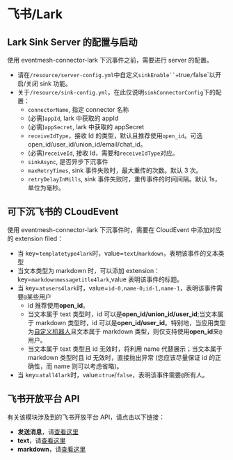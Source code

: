 # 飞书/Lark

## Lark Sink Server 的配置与启动

使用 eventmesh-connector-lark 下沉事件之前，需要进行 server 的配置。
- 请在`/resource/server-config.yml`中自定义`sinkEnable``=`true`/`false`以开启/关闭 sink 功能。
- 关于`/resource/sink-config.yml`，在此仅说明`sinkConnectorConfig`下的配置：
    - `connectorName`, 指定 connector 名称
    - (必需)`appId`, lark 中获取的 appId
    - (必需)`appSecret`, lark 中获取的 appSecret
    - `receiveIdType`，接收 Id 的类型，默认且推荐使用`open_id`。可选 open_id/user_id/union_id/email/chat_id。
    - (必需)`receiveId`, 接收 Id，需要和`receiveIdType`对应。
    - `sinkAsync`, 是否异步下沉事件
    - `maxRetryTimes`, sink 事件失败时，最大重传的次数。默认 3 次。
    - `retryDelayInMills`, sink 事件失败时，重传事件的时间间隔。默认 1s，单位为毫秒。


## 可下沉飞书的 CLoudEvent

使用 eventmesh-connector-lark 下沉事件时，需要在 CloudEvent 中添加对应的 extension filed：
- 当 key=`templatetype4lark`时，value=`text`/`markdown`，表明该事件的文本类型
- 当文本类型为 markdown 时，可以添加 extension：key=`markdownmessagetitle4lark`,value 表明该事件的标题。
- 当 key=`atusers4lark`时，value=`id-0,name-0;id-1,name-1`，表明该事件需要`@`某些用户
    - id 推荐使用**open_id**。
    - 当文本属于 text 类型时，id 可以是**open_id/union_id/user_id**;当文本属于 markdown 类型时，id 可以是**open_id/user_id**。特别地，当应用类型为[自定义机器人](https://open.feishu.cn/document/ukTMukTMukTM/ucTM5YjL3ETO24yNxkjN)且文本属于 markdown 类型，则仅支持使用**open_id**来`@`用户。
    - 当文本属于 text 类型且 id 无效时，将利用 name 代替展示；当文本属于 markdown 类型时且 id 无效时，直接抛出异常 (您应该尽量保证 id 的正确性，而 name 则可以考虑省略)。
- 当 key=`atall4lark`时，value=`true`/`false`，表明该事件需要`@`所有人。


## 飞书开放平台 API

有关该模块涉及到的飞书开放平台 API，请点击以下链接：
- **发送消息**，请[查看这里](https://open.feishu.cn/document/server-docs/im-v1/message/create?appId=cli_a5e1bc31507ed00c)
- **text**，请[查看这里](https://open.feishu.cn/document/server-docs/im-v1/message-content-description/create_json#c9e08671)
- **markdown**，请[查看这里](https://open.feishu.cn/document/common-capabilities/message-card/message-cards-content/using-markdown-tags)
